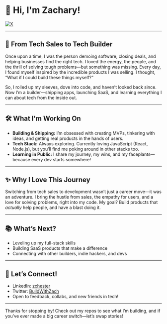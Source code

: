 # 👋 Hi, I'm Zachary!

[![X](https://img.shields.io/badge/LinkedIn-zchester-blue?logo=linkedin)](https://x.com/BuildWithZach)

---

## 🚀 From Tech Sales to Tech Builder

Once upon a time, I was the person demoing software, closing deals, and helping businesses find the right tech. I loved the energy, the people, and the thrill of solving tough problems—but something was missing. Every day, I found myself inspired by the incredible products I was selling. I thought, “What if I could build these things myself?”

So, I rolled up my sleeves, dove into code, and haven’t looked back since. Now I’m a builder—shipping apps, launching SaaS, and learning everything I can about tech from the inside out.

---

## 🛠️ What I'm Working On

- **Building & Shipping:** I’m obsessed with creating MVPs, tinkering with ideas, and getting real products in the hands of users.
- **Tech Stack:** Always exploring. Currently loving JavaScript (React, Node.js), but you’ll find me poking around in other stacks too.
- **Learning in Public:** I share my journey, my wins, and my faceplants—because every dev starts somewhere!

---

## ✨ Why I Love This Journey

Switching from tech sales to development wasn’t just a career move—it was an adventure. I bring the hustle from sales, the empathy for users, and a love for solving problems, right into my code. My goal? Build products that *actually* help people, and have a blast doing it.

---

## 📚 What’s Next?

- Leveling up my full-stack skills
- Building SaaS products that make a difference
- Connecting with other builders, indie hackers, and devs

---

## 🤝 Let’s Connect!

- LinkedIn: [zchester](https://www.linkedin.com/in/zchester/)
- Twitter: [BuildWithZach](https://x.com/BuildWithZach)
- Open to feedback, collabs, and new friends in tech!

---

Thanks for stopping by! Check out my repos to see what I’m building, and if you’ve ever made a big career switch—let’s swap stories!
